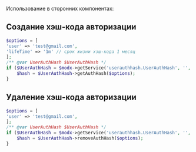 Использование в сторонних компонентах:

## Создание хэш-кода авторизации

```php
$options = [
'user' => 'test@gmail.com',
'lifeTime' => '1m' // срок жизни хэш-кода 1 месяц
];
/** @var UserAuthHash $UserAuthHash */
if ($UserAuthHash = $modx->getService('userauthhash.UserAuthHash', '', MODX_CORE_PATH.'components/userauthhash/model/')) {
    $hash = $UserAuthHash->getAuthHash($options);
}
```

## Удаление хэш-кода авторизации

```php
$options = [
'user' => 'test@gmail.com',
];
/** @var UserAuthHash $UserAuthHash */
if ($UserAuthHash = $modx->getService('userauthhash.UserAuthHash', '', MODX_CORE_PATH.'components/userauthhash/model/')) {
    $hash = $UserAuthHash->removeAuthHash($options);
}
```
